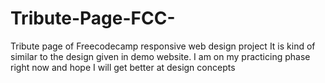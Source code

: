 # Tribute-Page-FCC-
Tribute page of Freecodecamp responsive web design project
It is kind of similar to the design given in demo website. I am on my practicing phase right now and hope I will get better at design concepts
